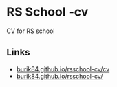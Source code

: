 # RS School -cv

CV for RS school

## Links

- [burik84.github.io/rsschool-cv/cv](https://burik84.github.io/rsschool-cv/cv)
- [burik84.github.io/rsschool-cv/](https://burik84.github.io/rsschool-cv/)
